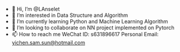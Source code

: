 - 👋 Hi, I’m @LAnselet
- 👀 I’m interested in Data Structure and Algorithm
- 🌱 I’m currently learning Python and Machine Learning Algorithm
- 💞️ I’m looking to collaborate on NN project implemented on Pytorch
- 📫 How to reach me WeChat ID: s631896617 Personal Email: yichen.sam.sun@hotmail.com

<!---
LAnselet/LAnselet is a ✨ special ✨ repository because its `README.md` (this file) appears on your GitHub profile.
You can click the Preview link to take a look at your changes.
--->
